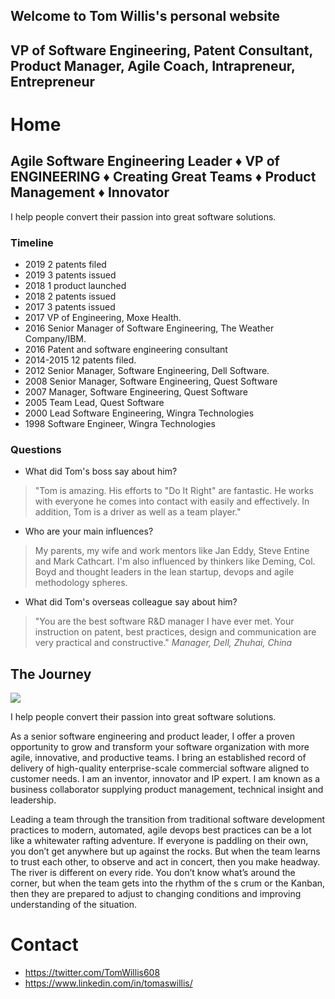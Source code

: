 ## Welcome to Tom Willis's personal website 
## VP of Software Engineering, Patent Consultant, Product Manager, Agile Coach, Intrapreneur, Entrepreneur

# Home
## Agile Software Engineering Leader ♦  VP of ENGINEERING ♦ Creating Great Teams ♦ Product Management ♦ Innovator
I help people convert their passion into great software solutions.

### Timeline
- 2019 2 patents filed
- 2019 3 patents issued
- 2018 1 product launched
- 2018 2 patents issued
- 2017 3 patents issued
- 2017 VP of Engineering, Moxe Health.
- 2016 Senior Manager of Software Engineering, The Weather Company/IBM.
- 2016 Patent and software engineering consultant
- 2014-2015 12 patents filed.
- 2012 Senior Manager, Software Engineering, Dell Software.
- 2008 Senior Manager, Software Engineering, Quest Software
- 2007 Manager, Software Engineering, Quest Software
- 2005 Team Lead, Quest Software
- 2000 Lead Software Engineering, Wingra Technologies
- 1998 Software Engineer, Wingra Technologies

### Questions
- What did Tom's boss say about him?
> "Tom is amazing. His efforts to "Do It Right" are fantastic. He works with everyone he comes into contact with easily and effectively. In addition, Tom is a driver as well as a team player."
- Who are your main influences?
> My parents, my wife and work mentors like Jan Eddy, Steve Entine and Mark Cathcart. I'm also influenced by thinkers like Deming, Col. Boyd and thought leaders in the lean startup, devops and agile methodology spheres.</div>
- What did Tom's overseas colleague say about him?
> "You are the best software R&D manager I have ever met. Your instruction on patent, best practices, design and communication are very practical and constructive." *Manager, Dell, Zhuhai, China*

## The Journey
<img src="{{site.url}}/images/raft_cc_co.png" style="display: block; margin: auto;" />

I help people convert their passion into great software solutions. 

As a senior software engineering and product leader, I offer a proven opportunity to grow and transform your software organization 
with more agile, innovative, and productive teams. I bring an established record of delivery of high-quality enterprise-scale 
commercial software aligned to customer needs. I am an inventor, innovator and IP expert. I am known as a business collaborator 
supplying product management, technical insight and leadership.

Leading a team through the transition from traditional software development practices to modern, automated, agile devops 
best practices can be a lot like a whitewater rafting adventure.  If everyone is paddling on their own, you don’t get anywhere 
but up against the rocks.  But when the team learns to trust each other, to observe and act in concert, then you make headway.  
The river is different on every ride. You don’t know what’s around the corner, but when the team gets into the rhythm of the s
crum or the Kanban, then they are prepared to adjust to changing conditions and improving understanding of the situation. 

		
# Contact
- <https://twitter.com/TomWillis608>
- <https://www.linkedin.com/in/tomaswillis/>
